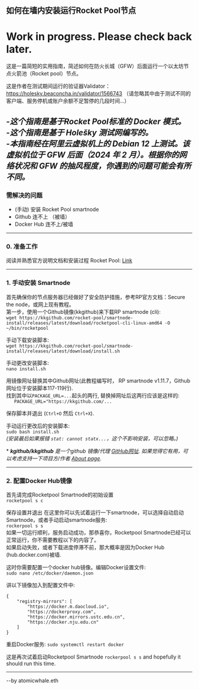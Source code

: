## 如何在墙内安装运行Rocket Pool节点

# Work in progress. Please check back later.  

这是一篇简短的实用指南，简述如何在防火长城（GFW）后面运行一个以太坊节点火箭池（Rocket pool）节点。

这是作者在测试期间运行的验证器Validator：https://holesky.beaconcha.in/validator/1566743 （请忽略其中由于测试不同的客户端、服务停机或账户余额不足暂停的几段时间…）  

-*这个指南是基于Rocket Pool标准的 Docker 模式。*  
-*这个指南是基于 Holešky 测试网编写的。*  
-*本指南经在阿里云虚拟机上的 Debian 12 上测试。该虚拟机位于 GFW 后面（2024 年 2 月）。根据你的网络状况和 GFW 的抽风程度，你遇到的问题可能会有所不同。*  
---
### 需解决的问题
* (手动) 安装 Rocket Pool smartnode
* Github 连不上 （被墙）
* Docker Hub 连不上/被墙

---
### 0. 准备工作
阅读并熟悉官方说明文档和安装过程 Rocket Pool: [Link](https://docs.rocketpool.net/guides/node/responsibilities)

---
### 1. 手动安装 Smartnode
首先确保你的节点服务器已经做好了安全防护措施，参考RP官方文档：Secure the node，或网上现有教程。  
第一步，使用一个Github镜像(kkgithub)来下载RP smartnode (cli):  
`wget https://kkgithub.com/rocket-pool/smartnode-install/releases/latest/download/rocketpool-cli-linux-amd64 -O ~/bin/rocketpool`  
  
手动下载安装脚本:  
`wget https://kkgithub.com/rocket-pool/smartnode-install/releases/latest/download/install.sh`  
  
手动更改安装脚本:  
`nano install.sh`
  
用镜像网址替换其中Github网址(此教程编写时， RP smartnode v1.11.7，Github网址位于安装脚本117-119行).  
找到其中以`PACKAGE_URL=...`起头的两行, 替换掉网址后这两行应该是这样的:  
`   PACKAGE_URL="https://kkgithub.com/...`
  
保存脚本并退出 (`Ctrl+O` 然后 `Ctrl+X`).  
  
手动运行更改后的安装脚本:  
`sudo bash install.sh`  
*(安装最后如果报错 `stat: cannot statx...`，这个不影响安装，可以忽略。)*
  
\*  *__kgithub/kkgithub__ 是一个github 镜像/代理 [GitHub网址](https://github.com/kgithub666/kgithub). 如果觉得它有用，可以考虑支持一下项目方/作者 [About page](https://help.kkgithub.com/donate/).*

---
### 2. 配置Docker Hub镜像
首先请完成Rocketpool Smartnode的初始设置  
`rocketpool s c`  
  
保存设置并退出
在这里你可以先试着运行一下smartnode，可以选择自动启动Smartnode，或者手动启动smartnode服务:   
`rockerpool s s`  
如果一切运行顺利，服务启动成功，那恭喜你，Rocketpool Smartnode已经可以正常运行，你不需要教程以下的内容了。  
如果启动失败，或者下载进度停滞不前，那大概率是因为Docker Hub (hub.docker.com)被墙.  
  
这时你需要配置一个docker hub镜像。编辑Docker设置文件:  
`sudo nano /etc/docker/daemon.json`  

讲以下镜像加入到配置文件中:
```
{
    "registry-mirrors": [
        "https://docker.m.daocloud.io",
        "https://dockerproxy.com",
        "https://docker.mirrors.ustc.edu.cn",
        "https://docker.nju.edu.cn"
    ]
}
```

重启Docker服务:
`sudo systemctl restart docker`  

这是再次试着启动Rocketpool Smartnode
`rockerpool s s`
and hopefully it should run this time.  
  
---
--by atomicwhale.eth
